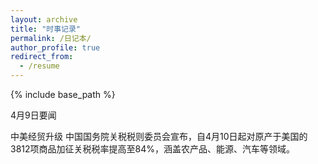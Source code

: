 ```yaml
---
layout: archive
title: "时事记录"
permalink: /日记本/
author_profile: true
redirect_from:
  - /resume
---
```


{% include base_path %}


4月9日要闻

中美经贸升级
 中国国务院关税税则委员会宣布，自4月10日起对原产于美国的3812项商品加征关税税率提高至84%，涵盖农产品、能源、汽车等领域。
 




